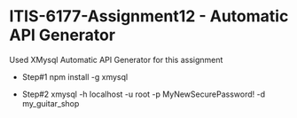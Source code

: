 # ITIS-6177-Assignment12 - Automatic API Generator

Used XMysql Automatic API Generator for this assignment

- Step#1 npm install -g xmysql

- Step#2  xmysql -h localhost -u root -p MyNewSecurePassword! -d my_guitar_shop
